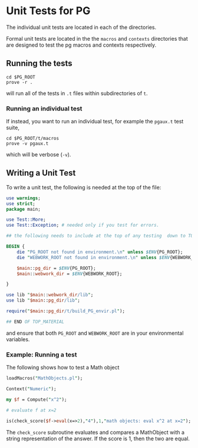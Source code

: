 # Unit Tests for PG

The individual unit tests are located in each of the directories.

Formal unit tests are located in the the `macros` and `contexts` directories that are designed to test the pg macros and contexts respectively.

## Running the tests

```
cd $PG_ROOT
prove -r .
```

will run all of the tests in `.t` files within subdirectories of `t`.

### Running an individual test

If instead, you want to run an individual test, for example the `pgaux.t` test suite,
```
cd $PG_ROOT/t/macros
prove -v pgaux.t
```

which will be verbose (`-v`).

## Writing a Unit Test

To write a unit test, the following is needed at the top of the file:

```perl
use warnings;
use strict;
package main;

use Test::More;
use Test::Exception; # needed only if you test for errors.

## the following needs to include at the top of any testing  down to TOP_MATERIAL

BEGIN {
	die "PG_ROOT not found in environment.\n" unless $ENV{PG_ROOT};
	die "WEBWORK_ROOT not found in environment.\n" unless $ENV{WEBWORK_ROOT};

	$main::pg_dir = $ENV{PG_ROOT};
	$main::webwork_dir = $ENV{WEBWORK_ROOT};

}

use lib "$main::webwork_dir/lib";
use lib "$main::pg_dir/lib";

require("$main::pg_dir/t/build_PG_envir.pl");

## END OF TOP_MATERIAL
```
and ensure that both `PG_ROOT` and `WEBWORK_ROOT` are in your environmental variables.

### Example: Running a test

The following shows how to test a Math object

```perl
loadMacros("MathObjects.pl");

Context("Numeric");

my $f = Compute("x^2");

# evaluate f at x=2

is(check_score($f->eval(x=>2),"4"),1,"math objects: eval x^2 at x=2");
```

The `check_score` subroutine evaluates and compares a MathObject with a string representation of the answer.  If the score is 1, then the two are equal.

